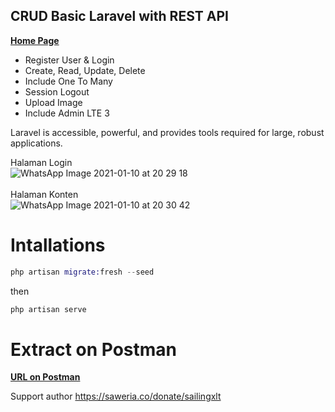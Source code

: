 ## CRUD Basic Laravel with REST API

**[Home Page](http://127.0.0.1:8000/login)**

- Register User & Login
- Create, Read, Update, Delete
- Include One To Many
- Session Logout
- Upload Image
- Include Admin LTE 3

Laravel is accessible, powerful, and provides tools required for large, robust applications.

Halaman Login<br>
![WhatsApp Image 2021-01-10 at 20 29 18](https://user-images.githubusercontent.com/61085159/104124353-126ebb00-5383-11eb-87b6-fae537f05b70.jpeg)
<br><br>
Halaman Konten<br>
![WhatsApp Image 2021-01-10 at 20 30 42](https://user-images.githubusercontent.com/61085159/104124367-20244080-5383-11eb-9456-3b977a59519f.jpeg)

# Intallations

```elixir 
php artisan migrate:fresh --seed
```

then

```elixir 
php artisan serve
```

# Extract on Postman
**[URL on Postman](https://github.com/indrysfa/transcode/blob/main/transcode.postman_collection.json)**


Support author https://saweria.co/donate/sailingxlt
